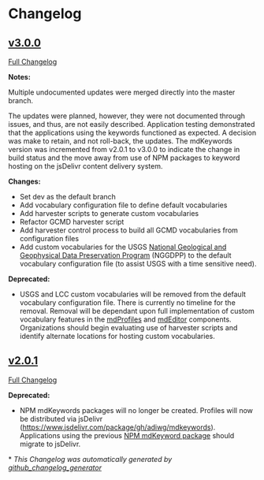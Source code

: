 # Changelog

## [v3.0.0](https://github.com/adiwg/mdKeywords/tree/v3.0.0)

[Full Changelog](https://github.com/adiwg/mdKeywords/compare/v2.0.1...v3.0.0)

**Notes:**

Multiple undocumented updates were merged directly into the master branch.

The updates were planned, however, they were not documented through issues, and thus, are not easily described. Application testing demonstrated that the applications using the keywords functioned as expected. A decision was make to retain, and not roll-back, the updates. The mdKeywords version was incremented from v2.0.1 to v3.0.0 to indicate the change in build status and the move away from use of NPM packages to keyword hosting on the jsDelivr content delivery system.


**Changes:**

- Set dev as the default branch
- Add vocabulary configuration file to define default vocabularies
- Add harvester scripts to generate custom vocabularies
- Refactor GCMD harvester script
- Add harvester control process to build all GCMD vocabularies from configuration files
- Add custom vocabularies for the USGS [National Geological and Geophysical Data Preservation Program](https://www.usgs.gov/programs/national-geological-and-geophysical-data-preservation-program) (NGGDPP) to the default vocabulary configuration file (to assist USGS with a time sensitive need).

**Deprecated:**

- USGS and LCC custom vocabularies will be removed from the default vocabulary configuration file. There is currently no timeline for the removal. Removal will be dependant upon full implementation of custom vocabulary features in the [mdProfiles](https://github.com/adiwg/mdProfiles) and [mdEditor](https://github.com/adiwg/mdEditor) components. Organizations should begin evaluating use of harvester scripts and identify alternate locations for hosting custom vocabularies.


## [v2.0.1](https://github.com/adiwg/mdKeywords/tree/v2.0.1)

[Full Changelog](https://github.com/adiwg/mdKeywords/compare/v2.0.0...v2.0.1)

**Deprecated:**

- NPM mdKeywords packages will no longer be created. Profiles will now be distributed via jsDelivr (https://www.jsdelivr.com/package/gh/adiwg/mdkeywords). Applications using the previous [NPM mdKeyword package](https://www.npmjs.com/package/mdkeywords) should migrate to jsDelivr.



\* *This Changelog was automatically generated by [github_changelog_generator](https://github.com/github-changelog-generator/github-changelog-generator)*

